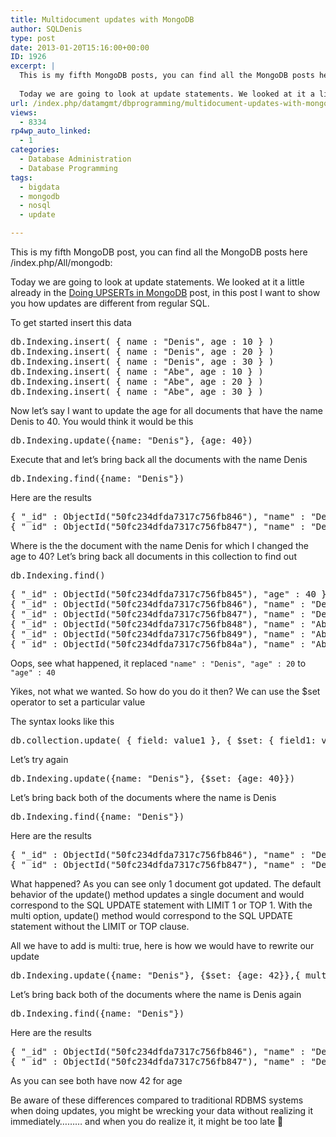 ```yaml
---
title: Multidocument updates with MongoDB
author: SQLDenis
type: post
date: 2013-01-20T15:16:00+00:00
ID: 1926
excerpt: |
  This is my fifth MongoDB posts, you can find all the MongoDB posts here http://blogs.lessthandot.com/index.php/All/mongodb:
  
  Today we are going to look at update statements. We looked at it a little already in the Doing UPSERTs in MongoDB post, in thi&hellip;
url: /index.php/datamgmt/dbprogramming/multidocument-updates-with-mongodb/
views:
  - 8334
rp4wp_auto_linked:
  - 1
categories:
  - Database Administration
  - Database Programming
tags:
  - bigdata
  - mongodb
  - nosql
  - update

---
```

This is my fifth MongoDB post, you can find all the MongoDB posts here /index.php/All/mongodb:

Today we are going to look at update statements. We looked at it a little already in the [Doing UPSERTs in MongoDB][1] post, in this post I want to show you how updates are different from regular SQL.

To get started insert this data

<pre>db.Indexing.insert( { name : "Denis", age : 10 } )
db.Indexing.insert( { name : "Denis", age : 20 } )
db.Indexing.insert( { name : "Denis", age : 30 } )
db.Indexing.insert( { name : "Abe", age : 10 } )
db.Indexing.insert( { name : "Abe", age : 20 } )
db.Indexing.insert( { name : "Abe", age : 30 } )
</pre>

Now let&#8217;s say I want to update the age for all documents that have the name Denis to 40. You would think it would be this

<pre>db.Indexing.update({name: "Denis"}, {age: 40})</pre>

Execute that and let&#8217;s bring back all the documents with the name Denis

<pre>db.Indexing.find({name: "Denis"})</pre>

Here are the results

<pre>{ "_id" : ObjectId("50fc234dfda7317c756fb846"), "name" : "Denis", "age" : 20 }
{ "_id" : ObjectId("50fc234dfda7317c756fb847"), "name" : "Denis", "age" : 30 }</pre>

Where is the the document with the name Denis for which I changed the age to 40? Let&#8217;s bring back all documents in this collection to find out

<pre>db.Indexing.find()</pre>

<pre>{ "_id" : ObjectId("50fc234dfda7317c756fb845"), "age" : 40 }
{ "_id" : ObjectId("50fc234dfda7317c756fb846"), "name" : "Denis", "age" : 20 }
{ "_id" : ObjectId("50fc234dfda7317c756fb847"), "name" : "Denis", "age" : 30 }
{ "_id" : ObjectId("50fc234dfda7317c756fb848"), "name" : "Abe", "age" : 10 }
{ "_id" : ObjectId("50fc234dfda7317c756fb849"), "name" : "Abe", "age" : 20 }
{ "_id" : ObjectId("50fc234dfda7317c756fb84a"), "name" : "Abe", "age" : 30 }</pre>

Oops, see what happened, it replaced `"name" : "Denis", "age" : 20` to `"age" : 40`
  
Yikes, not what we wanted. So how do you do it then? We can use the $set operator to set a particular value

The syntax looks like this

<pre>db.collection.update( { field: value1 }, { $set: { field1: value2 } } );</pre>

Let&#8217;s try again

<pre>db.Indexing.update({name: "Denis"}, {$set: {age: 40}})</pre>

Let&#8217;s bring back both of the documents where the name is Denis

<pre>db.Indexing.find({name: "Denis"})</pre>

Here are the results

<pre>{ "_id" : ObjectId("50fc234dfda7317c756fb846"), "name" : "Denis", "age" : 40 }
{ "_id" : ObjectId("50fc234dfda7317c756fb847"), "name" : "Denis", "age" : 30 }</pre>

What happened? As you can see only 1 document got updated. The default behavior of the update() method updates a single document and would correspond to the SQL UPDATE statement with LIMIT 1 or TOP 1. With the multi option, update() method would correspond to the SQL UPDATE statement without the LIMIT or TOP clause.

All we have to add is multi: true, here is how we would have to rewrite our update

<pre>db.Indexing.update({name: "Denis"}, {$set: {age: 42}},{ multi: true })</pre>

Let&#8217;s bring back both of the documents where the name is Denis again

<pre>db.Indexing.find({name: "Denis"})</pre>

Here are the results

<pre>{ "_id" : ObjectId("50fc234dfda7317c756fb846"), "name" : "Denis", "age" : 42 }
{ "_id" : ObjectId("50fc234dfda7317c756fb847"), "name" : "Denis", "age" : 42 }</pre>

As you can see both have now 42 for age

Be aware of these differences compared to traditional RDBMS systems when doing updates, you might be wrecking your data without realizing it immediately&#8230;&#8230;&#8230; and when you do realize it, it might be too late 🙁

 [1]: /index.php/DataMgmt/DBProgramming/doing-upserts-in-mongodb